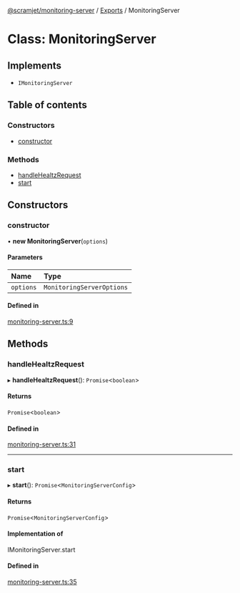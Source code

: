 [@scramjet/monitoring-server](../README.md) / [Exports](../modules.md) / MonitoringServer

# Class: MonitoringServer

## Implements

- `IMonitoringServer`

## Table of contents

### Constructors

- [constructor](MonitoringServer.md#constructor)

### Methods

- [handleHealtzRequest](MonitoringServer.md#handlehealtzrequest)
- [start](MonitoringServer.md#start)

## Constructors

### constructor

• **new MonitoringServer**(`options`)

#### Parameters

| Name | Type |
| :------ | :------ |
| `options` | `MonitoringServerOptions` |

#### Defined in

[monitoring-server.ts:9](https://github.com/scramjetorg/transform-hub/blob/HEAD/packages/monitoring-server/src/monitoring-server.ts#L9)

## Methods

### handleHealtzRequest

▸ **handleHealtzRequest**(): `Promise`<`boolean`\>

#### Returns

`Promise`<`boolean`\>

#### Defined in

[monitoring-server.ts:31](https://github.com/scramjetorg/transform-hub/blob/HEAD/packages/monitoring-server/src/monitoring-server.ts#L31)

___

### start

▸ **start**(): `Promise`<`MonitoringServerConfig`\>

#### Returns

`Promise`<`MonitoringServerConfig`\>

#### Implementation of

IMonitoringServer.start

#### Defined in

[monitoring-server.ts:35](https://github.com/scramjetorg/transform-hub/blob/HEAD/packages/monitoring-server/src/monitoring-server.ts#L35)
